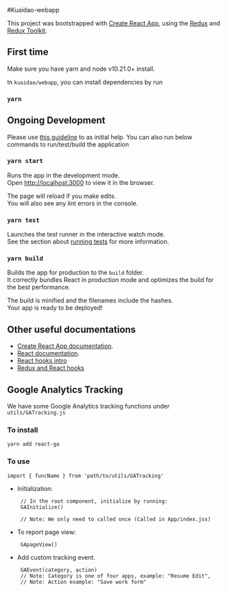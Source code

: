 #Kuaidao-webapp

This project was bootstrapped with [Create React App](https://github.com/facebook/create-react-app), using the [Redux](https://redux.js.org/) and [Redux Toolkit](https://redux-toolkit.js.org/).

## First time
Make sure you have yarn and node v10.21.0+ install.

In `kuaidao/webapp`, you can install dependencies by run

### `yarn`

## Ongoing Development

Please use [this guideline](DEVELOPMENT.md) to as initial help. You can also run below commands to run/test/build the application

### `yarn start`

Runs the app in the development mode.<br />
Open [http://localhost:3000](http://localhost:3000) to view it in the browser.

The page will reload if you make edits.<br />
You will also see any lint errors in the console.

### `yarn test`

Launches the test runner in the interactive watch mode.<br />
See the section about [running tests](https://facebook.github.io/create-react-app/docs/running-tests) for more information.

### `yarn build`

Builds the app for production to the `build` folder.<br />
It correctly bundles React in production mode and optimizes the build for the best performance.

The build is minified and the filenames include the hashes.<br />
Your app is ready to be deployed!

## Other useful documentations
- [Create React App documentation](https://facebook.github.io/create-react-app/docs/getting-started).
- [React documentation](https://reactjs.org/).
- [React hooks intro](https://reactjs.org/docs/hooks-intro.html)
- [Redux and React hooks](https://react-redux.js.org/api/hooks)




## Google Analytics Tracking
We have some Google Analytics tracking functions under `utils/GATracking.js`

### To install

`yarn add react-ga`

### To use

`import { funcName } from 'path/to/utils/GATracking'`

 - Initialization:

        // In the root component, initialize by running:
        GAInitialize()

        // Note: We only need to called once (Called in App/index.jsx)

 - To report page view:

        GApageView()

 - Add custom tracking event.

        GAEvent(category, action)
        // Note: Category is one of four apps, example: "Resume Edit", 
        // Note: Action example: "Save work form"